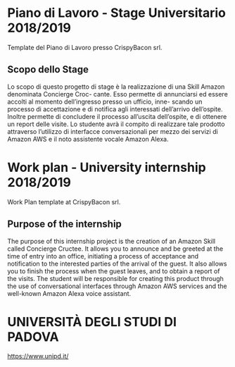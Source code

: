 
# Piano di Lavoro - Stage Universitario 2018/2019
Template del Piano di Lavoro presso CrispyBacon srl.

## Scopo dello Stage

Lo scopo di questo progetto di stage è la realizzazione di una Skill Amazon denominata Concierge Croc- cante. Esso permette di annunciarsi ed essere accolti al momento dell’ingresso presso un ufficio, inne- scando un processo di accettazione e di notifica agli interessati dell’arrivo dell’ospite. Inoltre permette di concludere il processo all’uscita dell’ospite, e di ottenere un report delle visite. Lo studente avrà il compito di realizzare tale prodotto attraverso l’utilizzo di interfacce conversazionali per mezzo dei servizi di Amazon AWS e il noto assistente vocale Amazon Alexa.
 
# Work plan - University internship 2018/2019
Work Plan template at CrispyBacon srl.

## Purpose of the internship
The purpose of this internship project is the creation of an Amazon Skill called Concierge Cructee. It allows you to announce and be greeted at the time of entry into an office, initiating a process of acceptance and notification to the interested parties of the arrival of the guest. It also allows you to finish the process when the guest leaves, and to obtain a report of the visits. The student will be responsible for creating this product through the use of conversational interfaces through Amazon AWS services and the well-known Amazon Alexa voice assistant.

# UNIVERSITÀ DEGLI STUDI DI PADOVA
https://www.unipd.it/